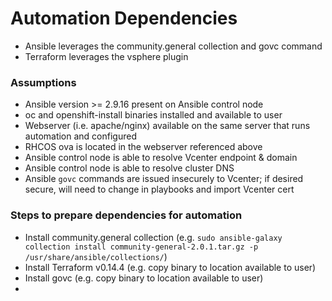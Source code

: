 # Automation Dependencies

- Ansible leverages the community.general collection and govc command
- Terraform leverages the vsphere plugin

### Assumptions

- Ansible version >= 2.9.16 present on Ansible control node
- oc and openshift-install binaries installed and available to user
- Webserver (i.e. apache/nginx) available on the same server that runs automation and configured
- RHCOS ova is located in the webserver referenced above
- Ansible control node is able to resolve Vcenter endpoint & domain
- Ansible control node is able to resolve cluster DNS
- Ansible `govc` commands are issued insecurely to Vcenter; if desired secure, will need to change in playbooks and import Vcenter cert

### Steps to prepare dependencies for automation

- Install community.general collection (e.g. `sudo ansible-galaxy collection install community-general-2.0.1.tar.gz -p /usr/share/ansible/collections/`)
- Install Terraform v0.14.4 (e.g. copy binary to location available to user)
- Install govc (e.g. copy binary to location available to user)
- 
